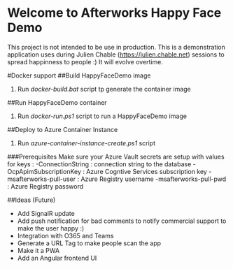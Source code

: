 # Welcome to Afterworks Happy Face Demo

This project is not intended to be use in production. This is a demonstration application uses during Julien Chable (https://julien.chable.net) sessions to spread happinness to people :)
It will evolve overtime.

#Docker support
##Build HappyFaceDemo image
1. Run *docker-build.bat* script tp generate the container image

##Run HappyFaceDemo container
1. Run *docker-run.ps1* script to run a HappyFaceDemo image

##Deploy to Azure Container Instance
1. Run *azure-container-instance-create.ps1* script

###Prerequisites
Make sure your Azure Vault secrets are setup with values for keys :
-ConnectionString : connection string to the database
-OcpApimSubscriptionKey : Azure Cogntive Services subscription key 
-msafterworks-pull-user : Azure Registry username
-msafterworks-pull-pwd : Azure Registry password

##Ideas (Future)

- Add SignalR update
- Add push notification for bad comments to notify commercial support to make the user happy :)
- Integration with O365 and Teams
- Generate a URL Tag to make people scan the app
- Make it a PWA
- Add an Angular frontend UI